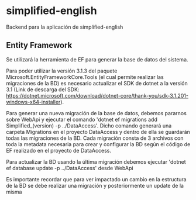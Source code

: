 # simplified-english

Backend para la aplicación de simplified-english

## Entity Framework

Se utilizará la herramienta de EF para generar la base de datos del sistema.

Para poder utilizar la versión 3.1.3 del paquete Microsoft.EntityFrameworkCore.Tools (el cual permite realizar las migraciones de la BD) es necesario actualizar el SDK de dotnet a la versión 3.1
(Link de descarga del SDK: https://dotnet.microsoft.com/download/dotnet-core/thank-you/sdk-3.1.201-windows-x64-installer).

Para generar una nueva migración de la base de datos, debemos pararnos sobre WebApi y ejecutar el comando 'dotnet ef migrations add Simplified_(version) -p ../DataAccess'.
Dicho comando generará una carpeta Migrations en el proyecto DataAccess y dentro de ella se guardarán todas las migraciones de la BD.
Cada migración consta de 3 archivos con toda la metadata necesaria para crear y configurar la BD según el código de EF realizado en el proyecto de DataAccess.

Para actualizar la BD usando la última migración debemos ejecutar 'dotnet ef database update -p ../DataAccess' desde WebApi

Es importante recordar que para ver impactado un cambio en la estructura de la BD se debe realizar una migración y posteriormente un update de la misma

